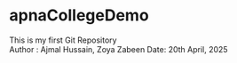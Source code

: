 # apnaCollegeDemo
This is my first Git Repository
</br>
Author : Ajmal Hussain, Zoya Zabeen
Date: 20th April, 2025
